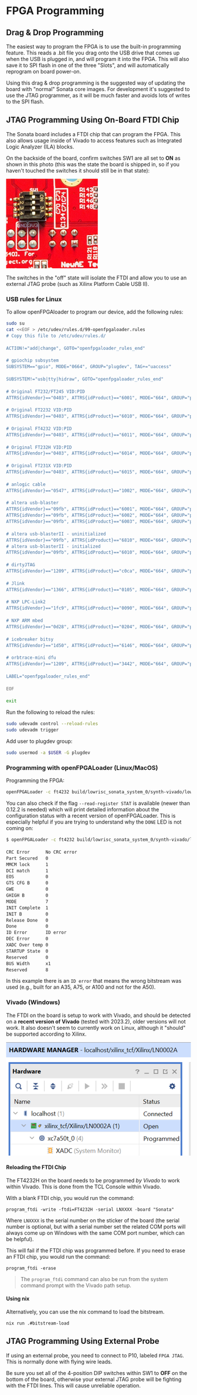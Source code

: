 # FPGA Programming

## Drag & Drop Programming

The easiest way to program the FPGA is to use the built-in programming feature. This reads a .bit file you drag onto the USB
drive that comes up when the USB is plugged in, and will program it into the FPGA. This will also save it to SPI flash in
one of the three "Slots", and will automatically reprogram on board power-on.

Using this drag & drop programming is the suggested way of updating the board with "normal" Sonata core images. For development
it's suggested to use the JTAG programmer, as it will be much faster and avoids lots of writes to the SPI flash.

## JTAG Programming Using On-Board FTDI Chip

The Sonata board includes a FTDI chip that can program the FPGA. This also allows usage inside of Vivado to access features such as Integrated Logic Analyzer (ILA) blocks.

On the backside of the board, confirm switches SW1 are all set to **ON** as shown in this photo (this was the state the board is shipped in,
so if you haven't touched the switches it should still be in that state):

![](img/sw1_jtagon.jpeg)

The switches in the "off" state will isolate the FTDI and allow you to use an external JTAG probe (such as Xilinx Platform Cable USB II).

### USB rules for Linux

To allow openFPGAloader to program our device, add the following rules:
```sh
sudo su
cat <<EOF > /etc/udev/rules.d/99-openfpgaloader.rules
# Copy this file to /etc/udev/rules.d/

ACTION!="add|change", GOTO="openfpgaloader_rules_end"

# gpiochip subsystem
SUBSYSTEM=="gpio", MODE="0664", GROUP="plugdev", TAG+="uaccess"

SUBSYSTEM!="usb|tty|hidraw", GOTO="openfpgaloader_rules_end"

# Original FT232/FT245 VID:PID
ATTRS{idVendor}=="0403", ATTRS{idProduct}=="6001", MODE="664", GROUP="plugdev", TAG+="uaccess"

# Original FT2232 VID:PID
ATTRS{idVendor}=="0403", ATTRS{idProduct}=="6010", MODE="664", GROUP="plugdev", TAG+="uaccess"

# Original FT4232 VID:PID
ATTRS{idVendor}=="0403", ATTRS{idProduct}=="6011", MODE="664", GROUP="plugdev", TAG+="uaccess"

# Original FT232H VID:PID
ATTRS{idVendor}=="0403", ATTRS{idProduct}=="6014", MODE="664", GROUP="plugdev", TAG+="uaccess"

# Original FT231X VID:PID
ATTRS{idVendor}=="0403", ATTRS{idProduct}=="6015", MODE="664", GROUP="plugdev", TAG+="uaccess"

# anlogic cable
ATTRS{idVendor}=="0547", ATTRS{idProduct}=="1002", MODE="664", GROUP="plugdev", TAG+="uaccess"

# altera usb-blaster
ATTRS{idVendor}=="09fb", ATTRS{idProduct}=="6001", MODE="664", GROUP="plugdev", TAG+="uaccess"
ATTRS{idVendor}=="09fb", ATTRS{idProduct}=="6002", MODE="664", GROUP="plugdev", TAG+="uaccess"
ATTRS{idVendor}=="09fb", ATTRS{idProduct}=="6003", MODE="664", GROUP="plugdev", TAG+="uaccess"

# altera usb-blasterII - uninitialized
ATTRS{idVendor}=="09fb", ATTRS{idProduct}=="6810", MODE="664", GROUP="plugdev", TAG+="uaccess"
# altera usb-blasterII - initialized
ATTRS{idVendor}=="09fb", ATTRS{idProduct}=="6010", MODE="664", GROUP="plugdev", TAG+="uaccess"

# dirtyJTAG
ATTRS{idVendor}=="1209", ATTRS{idProduct}=="c0ca", MODE="664", GROUP="plugdev", TAG+="uaccess"

# Jlink
ATTRS{idVendor}=="1366", ATTRS{idProduct}=="0105", MODE="664", GROUP="plugdev", TAG+="uaccess"

# NXP LPC-Link2
ATTRS{idVendor}=="1fc9", ATTRS{idProduct}=="0090", MODE="664", GROUP="plugdev", TAG+="uaccess"

# NXP ARM mbed
ATTRS{idVendor}=="0d28", ATTRS{idProduct}=="0204", MODE="664", GROUP="plugdev", TAG+="uaccess"

# icebreaker bitsy
ATTRS{idVendor}=="1d50", ATTRS{idProduct}=="6146", MODE="664", GROUP="plugdev", TAG+="uaccess"

# orbtrace-mini dfu
ATTRS{idVendor}=="1209", ATTRS{idProduct}=="3442", MODE="664", GROUP="plugdev", TAG+="uaccess"

LABEL="openfpgaloader_rules_end"

EOF

exit

```

Run the following to reload the rules:
```sh
sudo udevadm control --reload-rules
sudo udevadm trigger
```

Add user to plugdev group:
```sh
sudo usermod -a $USER -G plugdev
```

### Programming with openFPGALoader (Linux/MacOS)

Programming the FPGA:
```sh
openFPGALoader -c ft4232 build/lowrisc_sonata_system_0/synth-vivado/lowrisc_sonata_system_0.bit
```

You can also check if the flag `--read-register STAT` is available (newer than 0.12.2 is needed) which will print detailed information about the configuration status with a recent version of openFPGALoader. This is especially helpful if you are trying to understand why the `DONE` LED is not coming on:

```sh
$ openFPGALoader -c ft4232 build/lowrisc_sonata_system_0/synth-vivado/lowrisc_sonata_system_0.bit --read-register STAT

CRC Error      No CRC error
Part Secured   0
MMCM lock      1
DCI match      1
EOS            0
GTS CFG B      0
GWE            0
GHIGH B        0
MODE           7
INIT Complete  1
INIT B         0
Release Done   0
Done           0
ID Error       ID error
DEC Error      0
XADC Over temp 0
STARTUP State  0
Reserved       0
BUS Width      x1
Reserved       8
```

In this example there is an `ID error` that means the wrong bitstream was used (e.g., built for an A35, A75, or A100 and not for the A50).

### Vivado (Windows)

The FTDI on the board is setup to work with Vivado, and should be detected on a **recent version of Vivado** (tested with 2023.2), older
 versions will not work. It also doesn't seem to currently work on Linux, although it "should" be supported according to Xilinx.

![](img/vivado_program.png)

#### Reloading the FTDI Chip

The FT4232H on the board needs to be programmed *by Vivado* to work within Vivado. This is done from the TCL Console within Vivado.

With a blank FTDI chip, you would run the command:

```
program_ftdi -write -ftdi=FT4232H -serial LNXXXX -board "Sonata"
```

Where `LNXXXX` is the serial number on the sticker of the board (the serial number is optional, but with a serial number set the related
COM ports will always come up on Windows with the same COM port number, which can be helpful).

This will fail if the FTDI chip was programmed before. If you need to erase an FTDI chip, you would run the command:

```
program_ftdi -erase
```

> The `program_ftdi` command can also be run from the system command prompt with the Vivado path setup.

#### Using nix
Alternatively, you can use the nix command to load the bitstream.
```shell
nix run .#bitstream-load
```

## JTAG Programming Using External Probe

If using an external probe, you need to connect to P10, labeled `FPGA JTAG`. This is normally done with flying wire leads.

Be sure you set all of the 4-position DIP switches within SW1 to **OFF** on the bottom of the board, otherwise your external JTAG probe
will be fighting with the FTDI lines. This will cause unreliable operation.
